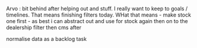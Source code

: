 Arvo : bit behind after helping out and stuff. 
I really want to keep to goals / timelines. 
That means finishing filters today.
WHat that means - 
make stock one first - as best i can 
abstract out and use for stock again 
then on to the dealership filter
then cms after 

normalise data as a backlog task 